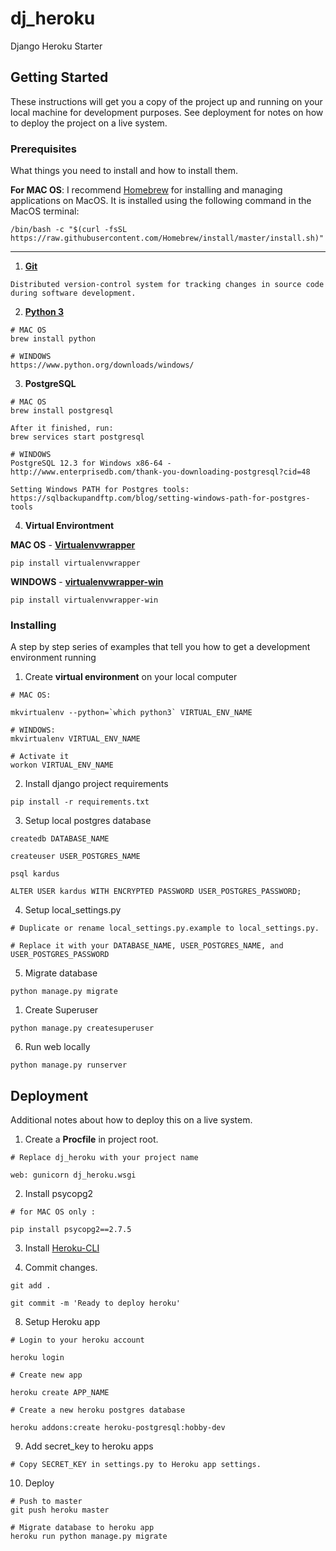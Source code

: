 # dj_heroku

Django Heroku Starter

## Getting Started

These instructions will get you a copy of the project up and running on your local machine for development purposes. See deployment for notes on how to deploy the project on a live system.

### Prerequisites

What things you need to install and how to install them.

**For MAC OS**: I recommend [Homebrew](https://brew.sh/) for installing and managing applications on MacOS. It is installed using the following command in the MacOS terminal:

```
/bin/bash -c "$(curl -fsSL https://raw.githubusercontent.com/Homebrew/install/master/install.sh)"
```

---

1. **[Git](https://git-scm.com/downloads)**
```
Distributed version-control system for tracking changes in source code during software development.
```

2.  **[Python 3](https://www.python.org/downloads/)**
```
# MAC OS
brew install python

# WINDOWS
https://www.python.org/downloads/windows/
```

3. **PostgreSQL**
```
# MAC OS
brew install postgresql

After it finished, run:
brew services start postgresql

# WINDOWS
PostgreSQL 12.3 for Windows x86-64 - http://www.enterprisedb.com/thank-you-downloading-postgresql?cid=48

Setting Windows PATH for Postgres tools:
https://sqlbackupandftp.com/blog/setting-windows-path-for-postgres-tools

```

4. **Virtual Environtment**
   
**MAC OS** - **[Virtualenvwrapper](https://virtualenvwrapper.readthedocs.io/en/latest/install.html)**
```
pip install virtualenvwrapper
```

**WINDOWS** - **[virtualenvwrapper-win](https://pypi.org/project/virtualenvwrapper-win/)**
```
pip install virtualenvwrapper-win
```

### Installing

A step by step series of examples that tell you how to get a development environment running

1. Create **virtual environment** on your local computer
```
# MAC OS:

mkvirtualenv --python=`which python3` VIRTUAL_ENV_NAME

# WINDOWS: 
mkvirtualenv VIRTUAL_ENV_NAME

# Activate it
workon VIRTUAL_ENV_NAME
```

2. Install django project requirements
```
pip install -r requirements.txt
```

3. Setup local postgres database
```
createdb DATABASE_NAME

createuser USER_POSTGRES_NAME

psql kardus

ALTER USER kardus WITH ENCRYPTED PASSWORD USER_POSTGRES_PASSWORD;
```

4. Setup local_settings.py
```
# Duplicate or rename local_settings.py.example to local_settings.py.

# Replace it with your DATABASE_NAME, USER_POSTGRES_NAME, and USER_POSTGRES_PASSWORD
```

5. Migrate database
```
python manage.py migrate
```

1. Create Superuser
```
python manage.py createsuperuser
```

6. Run web locally
```
python manage.py runserver
```

## Deployment

Additional notes about how to deploy this on a live system.

1. Create a **Procfile** in project root.
```
# Replace dj_heroku with your project name

web: gunicorn dj_heroku.wsgi
```

2. Install psycopg2
```
# for MAC OS only :

pip install psycopg2==2.7.5
```

3. Install [Heroku-CLI](https://devcenter.heroku.com/articles/heroku-cli)

4. Commit changes.
```
git add .

git commit -m 'Ready to deploy heroku'
```

8. Setup Heroku app
```
# Login to your heroku account

heroku login

# Create new app

heroku create APP_NAME

# Create a new heroku postgres database

heroku addons:create heroku-postgresql:hobby-dev
```

9. Add secret_key to heroku apps

```
# Copy SECRET_KEY in settings.py to Heroku app settings.
```

10. Deploy
```
# Push to master
git push heroku master

# Migrate database to heroku app
heroku run python manage.py migrate
```
